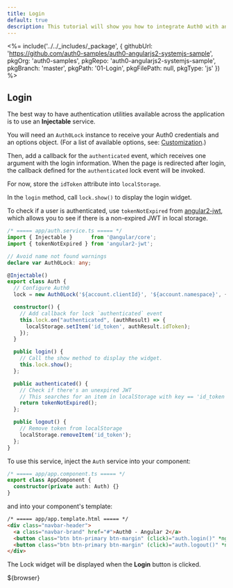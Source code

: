 ```yaml
---
title: Login
default: true
description: This tutorial will show you how to integrate Auth0 with angular2 to add authentication and authorization to your web app.
---
```


<%= include('../../_includes/_package', {
  githubUrl: 'https://github.com/auth0-samples/auth0-angularjs2-systemjs-sample',
  pkgOrg: 'auth0-samples',
  pkgRepo: 'auth0-angularjs2-systemjs-sample',
  pkgBranch: 'master',
  pkgPath: '01-Login',
  pkgFilePath: null,
  pkgType: 'js'
}) %>

## Login

The best way to have authentication utilities available across the application is to use an **Injectable** service.

You will need an `Auth0Lock` instance to receive your Auth0 credentials and an options object. (For a list of available options, see: [Customization](https://github.com/auth0/lock#customization).)

Then, add a callback for the `authenticated` event, which receives one argument with the login information. When the page is redirected after login, the callback defined for the `authenticated` lock event will be invoked.

For now, store the `idToken` attribute into `localStorage`.

In the `login` method, call `lock.show()` to display the login widget.

To check if a user is authenticated, use `tokenNotExpired` from [angular2-jwt](https://github.com/auth0/angular2-jwt), which allows you to see if there is a non-expired JWT in local storage.

```typescript
/* ===== app/auth.service.ts ===== */
import { Injectable }      from '@angular/core';
import { tokenNotExpired } from 'angular2-jwt';

// Avoid name not found warnings
declare var Auth0Lock: any;

@Injectable()
export class Auth {
  // Configure Auth0
  lock = new Auth0Lock('${account.clientId}', '${account.namespace}', {});

  constructor() {
    // Add callback for lock `authenticated` event
    this.lock.on("authenticated", (authResult) => {
      localStorage.setItem('id_token', authResult.idToken);
    });
  }

  public login() {
    // Call the show method to display the widget.
    this.lock.show();
  };

  public authenticated() {
    // Check if there's an unexpired JWT
    // This searches for an item in localStorage with key == 'id_token'
    return tokenNotExpired();
  };

  public logout() {
    // Remove token from localStorage
    localStorage.removeItem('id_token');
  };
}
```

To use this service, inject the `Auth` service into your component:

```typescript
/* ===== app/app.component.ts ===== */
export class AppComponent {
  constructor(private auth: Auth) {}
}
```

and into your component's template:

```html
/* ===== app/app.template.html ===== */
<div class="navbar-header">
  <a class="navbar-brand" href="#">Auth0 - Angular 2</a>
  <button class="btn btn-primary btn-margin" (click)="auth.login()" *ngIf="!auth.authenticated()">Log In</button>
  <button class="btn btn-primary btn-margin" (click)="auth.logout()" *ngIf="auth.authenticated()">Log Out</button>
</div>
```

The Lock widget will be displayed when the **Login** button is clicked.

${browser}
